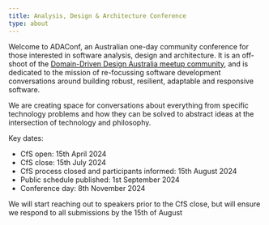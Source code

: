 ```yaml
---
title: Analysis, Design & Architecture Conference
type: about
---
```


Welcome to ADAConf, an Australian one-day community conference for those interested in software analysis, design and architecture.  It is an off-shoot of the [Domain-Driven Design Australia meetup community](https://www.meetup.com/en-AU/domain-driven-design-australia/), and is dedicated to the mission of re-focussing software development conversations around building robust, resilient, adaptable and responsive software.

We are creating space for conversations about everything from specific technology problems and how they can be solved to abstract ideas at the intersection of technology and philosophy.

Key dates:

* CfS open: 15th April 2024
* CfS close: 15th July 2024
* CfS process closed and participants informed: 15th August 2024
* Public schedule published: 1st September 2024
* Conference day: 8th November 2024

We will start reaching out to speakers prior to the CfS close, but will ensure we respond to all submissions by the 15th of August
